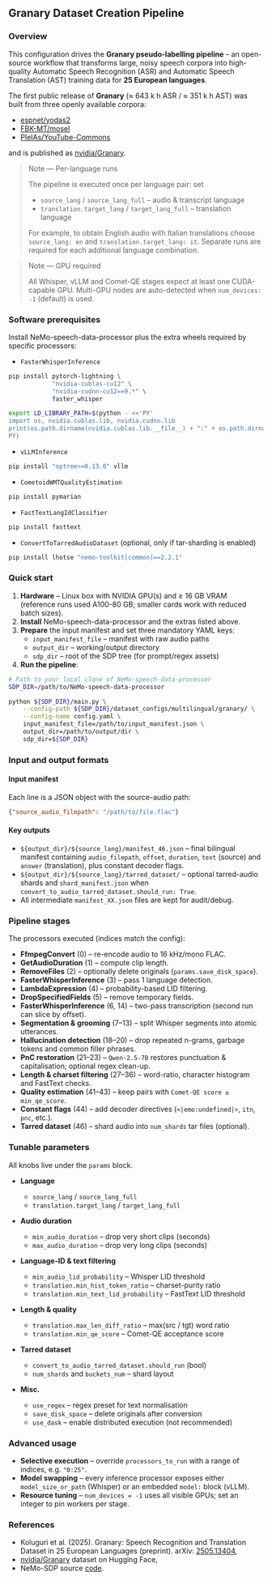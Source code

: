 ## Granary Dataset Creation Pipeline

### Overview

This configuration drives the **Granary pseudo-labelling pipeline** – an open-source workflow that transforms large, noisy speech corpora into high-quality Automatic Speech Recognition (ASR) and Automatic Speech Translation (AST) training data for **25 European languages**.

The first public release of **Granary** (≈ 643 k h ASR / ≈ 351 k h AST) was built from three openly available corpora:

- [espnet/yodas2](https://huggingface.co/datasets/espnet/yodas2)
- [FBK-MT/mosel](https://huggingface.co/datasets/FBK-MT/mosel)
- [PleIAs/YouTube-Commons](https://huggingface.co/datasets/PleIAs/YouTube-Commons)

and is published as [nvidia/Granary](https://huggingface.co/datasets/nvidia/Granary).

> Note — Per-language runs
> 
> The pipeline is executed once per language pair: set
> - `source_lang` / `source_lang_full` – audio & transcript language
> - `translation.target_lang` / `target_lang_full` – translation language
> 
> For example, to obtain English audio with Italian translations choose `source_lang: en` and `translation.target_lang: it`. Separate runs are required for each additional language combination.

> Note — GPU required
> 
> All Whisper, vLLM and Comet-QE stages expect at least one CUDA-capable GPU. Multi-GPU nodes are auto-detected when `num_devices: -1` (default) is used.

### Software prerequisites

Install NeMo-speech-data-processor plus the extra wheels required by specific processors:

- `FasterWhisperInference`

```bash
pip install pytorch-lightning \
            "nvidia-cublas-cu12" \
            "nvidia-cudnn-cu12==9.*" \
            faster_whisper

export LD_LIBRARY_PATH=$(python - <<'PY'
import os, nvidia.cublas.lib, nvidia.cudnn.lib
print(os.path.dirname(nvidia.cublas.lib.__file__) + ":" + os.path.dirname(nvidia.cudnn.lib.__file__))
PY)
```

- `vLLMInference`

```bash
pip install "optree>=0.13.0" vllm
```

- `CometoidWMTQualityEstimation`

```bash
pip install pymarian
```

- `FastTextLangIdClassifier`

```bash
pip install fasttext
```

- `ConvertToTarredAudioDataset` (optional, only if tar-sharding is enabled)

```bash
pip install lhotse "nemo-toolkit[common]==2.2.1"
```

### Quick start

1. **Hardware** – Linux box with NVIDIA GPU(s) and ≥ 16 GB VRAM (reference runs used A100-80 GB; smaller cards work with reduced batch sizes).
2. **Install** NeMo-speech-data-processor and the extras listed above.
3. **Prepare** the input manifest and set three mandatory YAML keys:
   - `input_manifest_file` – manifest with raw audio paths  
   - `output_dir` – working/output directory  
   - `sdp_dir` – root of the SDP tree (for prompt/regex assets)
4. **Run the pipeline**:

```bash
# Path to your local clone of NeMo-speech-data-processor
SDP_DIR=/path/to/NeMo-speech-data-processor

python ${SDP_DIR}/main.py \
    --config-path ${SDP_DIR}/dataset_configs/multilingual/granary/ \
    --config-name config.yaml \
    input_manifest_file=/path/to/input_manifest.json \
    output_dir=/path/to/output/dir \
    sdp_dir=${SDP_DIR}
```

### Input and output formats

#### Input manifest

Each line is a JSON object with the source-audio path:

```json
{"source_audio_filepath": "/path/to/file.flac"}
```

#### Key outputs

  - `${output_dir}/${source_lang}/manifest_46.json` – final bilingual manifest containing `audio_filepath`, `offset`, `duration`, `text` (source) and `answer` (translation), plus constant decoder flags.
  - `${output_dir}/${source_lang}/tarred_dataset/` – optional tarred-audio shards and `shard_manifest.json` when `convert_to_audio_tarred_dataset.should_run: True`.
  - All intermediate `manifest_XX.json` files are kept for audit/debug.

### Pipeline stages

The processors executed (indices match the config):

- **FfmpegConvert** (0) – re-encode audio to 16 kHz/mono FLAC.
- **GetAudioDuration** (1) – compute clip length.
- **RemoveFiles** (2) – optionally delete originals (`params.save_disk_space`).
- **FasterWhisperInference** (3) – pass 1 language detection.
- **LambdaExpression** (4) – probability-based LID filtering.
- **DropSpecifiedFields** (5) – remove temporary fields.
- **FasterWhisperInference** (6, 14) – two-pass transcription (second run can slice by offset).
- **Segmentation & grooming** (7–13) – split Whisper segments into atomic utterances.
- **Hallucination detection** (18–20) – drop repeated n-grams, garbage tokens and common filler phrases.
- **PnC restoration** (21–23) – `Qwen-2.5-7B` restores punctuation & capitalisation; optional regex clean-up.
- **Length & charset filtering** (27–36) – word-ratio, character histogram and FastText checks.
- **Quality estimation** (41–43) – keep pairs with `Comet-QE score ≥ min_qe_score`.
- **Constant flags** (44) – add decoder directives (`<|emo:undefined|>`, `itn`, `pnc`, etc.).
- **Tarred dataset** (46) – shard audio into `num_shards` tar files (optional).

### Tunable parameters

All knobs live under the `params` block.

- **Language**
  - `source_lang` / `source_lang_full`
  - `translation.target_lang` / `target_lang_full`

- **Audio duration**
  - `min_audio_duration` – drop very short clips (seconds)
  - `max_audio_duration` – drop very long clips (seconds)

- **Language-ID & text filtering**
  - `min_audio_lid_probability` – Whisper LID threshold
  - `translation.min_hist_token_ratio` – charset-purity ratio
  - `translation.min_text_lid_probability` – FastText LID threshold

- **Length & quality**
  - `translation.max_len_diff_ratio` – max(src / tgt) word ratio
  - `translation.min_qe_score` – Comet-QE acceptance score

- **Tarred dataset**
  - `convert_to_audio_tarred_dataset.should_run` (bool)
  - `num_shards` and `buckets_num` – shard layout

- **Misc.**
  - `use_regex` – regex preset for text normalisation
  - `save_disk_space` – delete originals after conversion
  - `use_dask` – enable distributed execution (not recommended)

### Advanced usage

- **Selective execution** – override `processors_to_run` with a range of indices, e.g. `"0:25"`.
- **Model swapping** – every inference processor exposes either `model_size_or_path` (Whisper) or an embedded `model:` block (vLLM).
- **Resource tuning** – `num_devices = -1` uses all visible GPUs; set an integer to pin workers per stage.

### References

- Koluguri et al. (2025). Granary: Speech Recognition and Translation Dataset in 25 European Languages (preprint). arXiv: [2505.13404](https://arxiv.org/abs/2505.13404),
- [nvidia/Granary](https://huggingface.co/datasets/nvidia/Granary) dataset on Hugging Face,
- NeMo-SDP source [code](https://github.com/NVIDIA/NeMo-speech-data-processor/blob/main/dataset_configs/multilingual/granary/>). 
